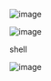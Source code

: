![image](https://github.com/jenin144/Generate-Linux-Unix-Command-Manual-in-python-and-shell-scripting/assets/151941064/f8eae5c3-9dbd-4eac-a863-d693304bfc17)



![image](https://github.com/jenin144/Generate-Linux-Unix-Command-Manual-in-python-and-shell-scripting/assets/151941064/79dc090a-c90f-42d5-bcec-5f5a73901c7e)



shell

![image](https://github.com/jenin144/Generate-Linux-Unix-Command-Manual-in-python-and-shell-scripting/assets/151941064/0db61c21-45b6-4456-aa81-4bd7c877453f)
